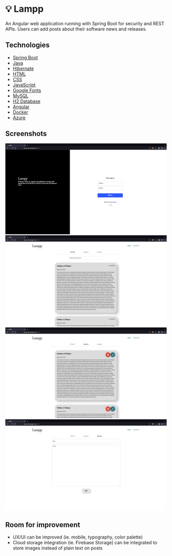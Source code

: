 # 💡 Lampp
An Angular web application running with Spring Boot for security and REST APIs. Users can add posts about their software news and releases.

## Technologies
* [Spring Boot](https://docs.spring.io/spring-boot/docs/current/reference/htmlsingle/)
* [Java](https://docs.oracle.com/en/java/)
* [Hibernate](https://www.baeldung.com/spring-boot-hibernate)
* [HTML](https://www.w3schools.com/TAgs/default.asp)
* [CSS](https://www.w3schools.com/css/default.asp)
* [JavaScript](https://www.w3schools.com/js/default.asp)
* [Google Fonts](https://fonts.google.com/)
* [MySQL](https://dev.mysql.com/doc/)
* [H2 Database](https://www.h2database.com/html/main.html)
* [Angular](https://angular.io/docs)
* [Docker](https://docs.docker.com/)
* [Azure](https://learn.microsoft.com/en-us/azure/container-apps/overview)

## Screenshots
![](Lampp-screenshot1.png)
![](Lampp-screenshot2.png)
![](Lampp-screenshot3.png)
![](Lampp-screenshot4.png)

## Room for improvement
* UX/UI can be improved (ie. mobile, typography, color palette)
* Cloud storage integration (ie. Firebase Storage) can be integrated to store images instead of plain text on posts
